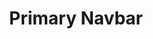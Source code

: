 ---
title: Primary Navbar
category: Application
paid: false
isActive: true
ltr: {"preview":"function App() {\n  const [state, setState] = useState(false); // Replace javascript:void(0) path with your path\n\n  const navigation = [{\n    title: \"Customers\",\n    path: \"javascript:void(0)\"\n  }, {\n    title: \"Careers\",\n    path: \"javascript:void(0)\"\n  }, {\n    title: \"Guides\",\n    path: \"javascript:void(0)\"\n  }, {\n    title: \"Partners\",\n    path: \"javascript:void(0)\"\n  }];\n  return /*#__PURE__*/React.createElement(\"nav\", {\n    className: \"bg-white w-full border-b md:border-0\"\n  }, /*#__PURE__*/React.createElement(\"div\", {\n    className: \"items-center px-4 max-w-screen-xl mx-auto md:flex md:px-8\"\n  }, /*#__PURE__*/React.createElement(\"div\", {\n    className: \"flex items-center justify-between py-3 md:py-5 md:block\"\n  }, /*#__PURE__*/React.createElement(\"a\", {\n    href: \"javascript:void(0)\"\n  }, /*#__PURE__*/React.createElement(\"img\", {\n    src: \"/logo.svg\",\n    width: 120,\n    height: 50,\n    alt: \"Float UI logo\"\n  })), /*#__PURE__*/React.createElement(\"div\", {\n    className: \"md:hidden\"\n  }, /*#__PURE__*/React.createElement(\"button\", {\n    className: \"text-gray-700 outline-none p-2 rounded-md focus:border-gray-400 focus:border\",\n    onClick: () => setState(!state)\n  }, state ? /*#__PURE__*/React.createElement(\"svg\", {\n    xmlns: \"http://www.w3.org/2000/svg\",\n    className: \"h-6 w-6\",\n    viewBox: \"0 0 20 20\",\n    fill: \"currentColor\"\n  }, /*#__PURE__*/React.createElement(\"path\", {\n    fillRule: \"evenodd\",\n    d: \"M4.293 4.293a1 1 0 011.414 0L10 8.586l4.293-4.293a1 1 0 111.414 1.414L11.414 10l4.293 4.293a1 1 0 01-1.414 1.414L10 11.414l-4.293 4.293a1 1 0 01-1.414-1.414L8.586 10 4.293 5.707a1 1 0 010-1.414z\",\n    clipRule: \"evenodd\"\n  })) : /*#__PURE__*/React.createElement(\"svg\", {\n    xmlns: \"http://www.w3.org/2000/svg\",\n    className: \"h-6 w-6\",\n    fill: \"none\",\n    viewBox: \"0 0 24 24\",\n    stroke: \"currentColor\"\n  }, /*#__PURE__*/React.createElement(\"path\", {\n    strokeLinecap: \"round\",\n    strokeLinejoin: \"round\",\n    strokeWidth: 2,\n    d: \"M4 8h16M4 16h16\"\n  }))))), /*#__PURE__*/React.createElement(\"div\", {\n    className: `flex-1 justify-self-center pb-3 md:block md:pb-0 ${state ? 'block' : 'hidden'}`\n  }, /*#__PURE__*/React.createElement(\"ul\", {\n    className: \"justify-center items-center space-y-8 md:flex md:space-x-6 md:space-y-0\"\n  }, navigation.map((item, idx) => {\n    return /*#__PURE__*/React.createElement(\"li\", {\n      key: idx,\n      className: \"text-gray-600 hover:text-indigo-600\"\n    }, /*#__PURE__*/React.createElement(\"a\", {\n      href: item.path\n    }, item.title));\n  }))), /*#__PURE__*/React.createElement(\"div\", {\n    className: \"hidden md:inline-block\"\n  }, /*#__PURE__*/React.createElement(\"a\", {\n    href: \"javascript:void(0)\",\n    className: \"py-3 px-4 text-white bg-indigo-600 hover:bg-indigo-700 rounded-md shadow\"\n  }, \"Get Started\"))));\n}","react":{"jsxTail":[{"code":"import { useState } from 'react'\n\nexport default () => {\n\n  const [state, setState] = useState(false)\n\n  // Replace javascript:void(0) path with your path\n  const navigation = [\n      { title: \"Customers\", path: \"javascript:void(0)\" },\n      { title: \"Careers\", path: \"javascript:void(0)\" },\n      { title: \"Guides\", path: \"javascript:void(0)\" },\n      { title: \"Partners\", path: \"javascript:void(0)\" }\n  ]\n\n  return (\n      <nav className=\"bg-white w-full border-b md:border-0 md:static\">\n          <div className=\"items-center px-4 max-w-screen-xl mx-auto md:flex md:px-8\">\n              <div className=\"flex items-center justify-between py-3 md:py-5 md:block\">\n                    <a href=\"javascript:void(0)\">\n                        <img\n                            src=\"https://www.floatui.com/logo.svg\" \n                            width={120} \n                            height={50}\n                            alt=\"Float UI logo\"\n                        />\n                    </a>\n                  <div className=\"md:hidden\">\n                      <button className=\"text-gray-700 outline-none p-2 rounded-md focus:border-gray-400 focus:border\"\n                          onClick={() => setState(!state)}\n                      >\n                          {\n                              state ? (\n                                  <svg xmlns=\"http://www.w3.org/2000/svg\" className=\"h-6 w-6\" viewBox=\"0 0 20 20\" fill=\"currentColor\">\n                                      <path fillRule=\"evenodd\" d=\"M4.293 4.293a1 1 0 011.414 0L10 8.586l4.293-4.293a1 1 0 111.414 1.414L11.414 10l4.293 4.293a1 1 0 01-1.414 1.414L10 11.414l-4.293 4.293a1 1 0 01-1.414-1.414L8.586 10 4.293 5.707a1 1 0 010-1.414z\" clipRule=\"evenodd\" />\n                                  </svg>\n                              ) : (\n                                  <svg xmlns=\"http://www.w3.org/2000/svg\" className=\"h-6 w-6\" fill=\"none\" viewBox=\"0 0 24 24\" stroke=\"currentColor\">\n                                      <path strokeLinecap=\"round\" strokeLinejoin=\"round\" strokeWidth={2} d=\"M4 8h16M4 16h16\" />\n                                  </svg>\n                              )\n                          }\n                      </button>\n                  </div>\n              </div>\n              <div className={`flex-1 justify-self-center pb-3 mt-8 md:block md:pb-0 md:mt-0 ${ state ? 'block' : 'hidden'}`}>\n                  <ul className=\"justify-center items-center space-y-8 md:flex md:space-x-6 md:space-y-0\">\n                      {\n                          navigation.map((item, idx) => {\n                              return (\n                                <li key={idx} className=\"text-gray-600 hover:text-indigo-600\">\n                                    <a href={item.path}>\n                                        { item.title }\n                                    </a>\n                                </li>\n                              )\n                          })\n                      }\n                  </ul>\n              </div>\n              <div className=\"hidden md:inline-block\">\n                <a href=\"javascript:void(0)\" className=\"py-3 px-4 text-white bg-indigo-600 hover:bg-indigo-700 rounded-md shadow\">\n                    Get Started\n                </a>\n              </div>\n          </div>\n      </nav>\n  )\n}","label":"App.jsx"}],"jsxCss":[{"code":"import { useState } from 'react'\n\nexport default () => {\n\n  const [state, setState] = useState(false)\n\n  // Replace javascript:void(0) path with your path\n  const navigation = [\n      { title: \"Customers\", path: \"javascript:void(0)\" },\n      { title: \"Careers\", path: \"javascript:void(0)\" },\n      { title: \"Guides\", path: \"javascript:void(0)\" },\n      { title: \"Partners\", path: \"javascript:void(0)\" }\n  ]\n\n  return (\n      <nav className=\"nav-primary\">\n          <div className=\"nav-container\">\n              <div className=\"brand\">\n                    <a href=\"javascript:void(0)\">\n                        <img\n                            src=\"https://www.floatui.com/logo.svg\" \n                            width={120} \n                            height={50}\n                            alt=\"Float UI logo\"\n                        />\n                    </a>\n                  <div className=\"menu-btn\">\n                      <button\n                          onClick={() => setState(!state)}\n                      >\n                          {\n                              state ? (\n                                  <svg xmlns=\"http://www.w3.org/2000/svg\" viewBox=\"0 0 20 20\" fill=\"currentColor\">\n                                      <path fillRule=\"evenodd\" d=\"M4.293 4.293a1 1 0 011.414 0L10 8.586l4.293-4.293a1 1 0 111.414 1.414L11.414 10l4.293 4.293a1 1 0 01-1.414 1.414L10 11.414l-4.293 4.293a1 1 0 01-1.414-1.414L8.586 10 4.293 5.707a1 1 0 010-1.414z\" clipRule=\"evenodd\" />\n                                  </svg>\n                              ) : (\n                                  <svg xmlns=\"http://www.w3.org/2000/svg\" fill=\"none\" viewBox=\"0 0 24 24\" stroke=\"currentColor\">\n                                      <path strokeLinecap=\"round\" strokeLinejoin=\"round\" strokeWidth={2} d=\"M4 8h16M4 16h16\" />\n                                  </svg>\n                              )\n                          }\n                      </button>\n                  </div>\n              </div>\n              <div className={`nav-items ${ state ? '' : 'hide-nav'}`}>\n                  <ul>\n                      {\n                          navigation.map((item, idx) => {\n                              return (\n                                <li key={idx} className=\"nav-item\">\n                                    <a href={item.path}>\n                                        { item.title }\n                                    </a>\n                                </li>\n                              )\n                          })\n                      }\n                  </ul>\n              </div>\n              <div className=\"get-started-link\">\n                <a href=\"javascript:void(0)\" className=\"\">\n                    Get Started\n                </a>\n              </div>\n          </div>\n      </nav>\n  )\n}\n","label":"App.jsx"},{"code":".nav-primary {\n  background-color: #FFF;\n  border-bottom: 1px solid #e5e7eb;\n}\n@media (min-width: 768px) {\n  .nav-primary {\n    border-bottom: 0;\n    position: static;\n  }\n}\n.nav-primary .nav-container {\n  align-items: center;\n  margin: 0 1rem 0 1rem;\n  padding: 0.75rem 0 0.75rem 0;\n  max-width: 1300px;\n}\n@media (min-width: 768px) {\n  .nav-primary .nav-container {\n    display: flex;\n    margin: 0 2rem 0 2rem;\n    padding: 1rem 0 1rem 0;\n  }\n}\n@media (min-width: 1400px) {\n  .nav-primary .nav-container {\n    margin: auto;\n  }\n}\n.nav-primary .nav-container .brand {\n  display: flex;\n  align-items: center;\n  justify-content: space-between;\n}\n@media (min-width: 768px) {\n  .nav-primary .nav-container .brand {\n    display: block;\n  }\n}\n.nav-primary .nav-container .brand .menu-btn button {\n  color: #374151;\n  outline: none;\n  padding: 0.5rem;\n  border-radius: 0.375rem;\n}\n.nav-primary .nav-container .brand .menu-btn button:focus {\n  border: 1px solid #9ca3af;\n}\n.nav-primary .nav-container .brand .menu-btn button svg {\n  width: 1.5rem;\n  height: 1.5rem;\n}\n@media (min-width: 768px) {\n  .nav-primary .nav-container .brand .menu-btn {\n    display: none;\n  }\n}\n.nav-primary .nav-container .nav-items {\n  flex: 1;\n  justify-self: center;\n  margin-top: 2rem;\n}\n@media (min-width: 768px) {\n  .nav-primary .nav-container .nav-items {\n    margin-top: 0;\n    display: block;\n  }\n}\n.nav-primary .nav-container .nav-items ul {\n  justify-content: center;\n  align-items: center;\n}\n.nav-primary .nav-container .nav-items ul > * {\n  margin-top: 2rem;\n}\n@media (min-width: 768px) {\n  .nav-primary .nav-container .nav-items ul {\n    display: flex;\n  }\n  .nav-primary .nav-container .nav-items ul > * {\n    margin-top: 0;\n    margin-left: 1.5rem;\n  }\n}\n.nav-primary .nav-container .nav-items ul .nav-item {\n  color: #4b5563;\n}\n.nav-primary .nav-container .nav-items ul .nav-item:hover {\n  color: #4f46e5;\n}\n.nav-primary .nav-container .get-started-link {\n  display: none;\n}\n@media (min-width: 768px) {\n  .nav-primary .nav-container .get-started-link {\n    display: inline-block;\n  }\n}\n.nav-primary .nav-container .get-started-link a {\n  padding: 0.625rem 1rem 0.625rem 1rem;\n  color: #FFF;\n  background-color: #4f46e5;\n  border-radius: 0.375rem;\n  box-shadow: 0 1px 3px 0 #0000001a, 0 1px 2px -1px #0000001a;\n}\n.nav-primary .nav-container .get-started-link a:hover {\n  background-color: #4338ca;\n}\n\n.hide-nav {\n  display: none;\n}\n","label":"style.css"}]},"vue":{"vueTail":[{"label":"App.vue","code":"<template>\n  <nav class=\"bg-white w-full border-b md:border-0 md:static\">\n    <div class=\"items-center px-4 max-w-screen-xl mx-auto md:flex md:px-8\">\n      <div class=\"flex items-center justify-between py-3 md:py-5 md:block\">\n        <a href=\"javascript:void(0)\">\n          <img src=\"https://www.floatui.com/logo.svg\" width=\"120\" height=\"50\" alt=\"Float UI logo\" />\n        </a>\n        <div class=\"md:hidden\">\n          <button class=\"text-gray-700 outline-none p-2 rounded-md focus:border-gray-400 focus:border\" @click=\"menuOpen()\">\n            <svg xmlns=\"http://www.w3.org/2000/svg\" class=\"h-6 w-6\" viewBox=\"0 0 20 20\" fill=\"currentColor\" :class=\"[open ? 'block' : 'hidden']\">\n              <path fillRule=\"evenodd\"\n                d=\"M4.293 4.293a1 1 0 011.414 0L10 8.586l4.293-4.293a1 1 0 111.414 1.414L11.414 10l4.293 4.293a1 1 0 01-1.414 1.414L10 11.414l-4.293 4.293a1 1 0 01-1.414-1.414L8.586 10 4.293 5.707a1 1 0 010-1.414z\"\n                clipRule=\"evenodd\" />\n            </svg>\n            <svg xmlns=\"http://www.w3.org/2000/svg\" class=\"h-6 w-6\" fill=\"none\" viewBox=\"0 0 24 24\" :class=\"[open ? 'hidden' : 'block']\"\n              stroke=\"currentColor\">\n              <path strokeLinecap=\"round\" strokeLinejoin=\"round\" d=\"M4 8h16M4 16h16\" />\n            </svg>\n          </button>\n        </div>\n      </div>\n      <div class=\"flex-1 justify-self-center pb-3 mt-8 md:block md:pb-0 md:mt-0\" :class=\"[open ? 'block' : 'hidden']\">\n        <ul class=\"justify-center items-center space-y-8 md:flex md:space-x-6 md:space-y-0\">\n          <li v-for=\"link in navigation\" :key=\"link.id\" class=\"text-gray-600 hover:text-indigo-600\">\n            <a :href=\"link.router\">\n              {{ link.title }}\n            </a>\n          </li>\n        </ul>\n      </div>\n      <div class=\"hidden md:inline-block\">\n        <a class=\"py-3 px-4 text-white bg-indigo-600 hover:bg-indigo-700 rounded-md shadow\">\n          Get Started\n        </a>\n      </div>\n    </div>\n  </nav>\n</template>\n\n<script>\nimport { ref } from 'vue';\nexport default {\n  data: function () {\n    return {\n      navigation: [\n        { title: \"Customers\", router: \"/Customers\" },\n        { title: \"Careers\", router: \"/Careers\" },\n        { title: \"Guides\", router: \"/Guides\" },\n        { title: \"Partners\", router: \"/Partners\" },\n      ]\n    }\n  },\n  setup() {\n    let open = ref(false);\n    function menuOpen() {\n      open.value = !open.value;\n    }\n    return { open, menuOpen }\n  }\n}\n</script>"}],"vueCss":[{"code":"<template>\n  <nav class=\"nav-primary\">\n    <div class=\"nav-container\">\n      <div class=\"brand\">\n        <a href=\"javascript:void(0)\">\n          <img src=\"https://www.floatui.com/logo.svg\" width=\"120\" height=\"50\" alt=\"Float UI logo\" />\n        </a>\n        <div class=\"menu-btn\">\n          <button @click=\"menuOpen()\">\n            <svg xmlns=\"http://www.w3.org/2000/svg\" class=\"h-6 w-6\" viewBox=\"0 0 20 20\" fill=\"currentColor\" :class=\"[open ? 'block' : 'hidden']\">\n              <path fillRule=\"evenodd\"\n                d=\"M4.293 4.293a1 1 0 011.414 0L10 8.586l4.293-4.293a1 1 0 111.414 1.414L11.414 10l4.293 4.293a1 1 0 01-1.414 1.414L10 11.414l-4.293 4.293a1 1 0 01-1.414-1.414L8.586 10 4.293 5.707a1 1 0 010-1.414z\"\n                clipRule=\"evenodd\" />\n            </svg>\n            <svg xmlns=\"http://www.w3.org/2000/svg\" class=\"h-6 w-6\" fill=\"none\" viewBox=\"0 0 24 24\" :class=\"[open ? 'hidden' : 'block']\"\n              stroke=\"currentColor\">\n              <path strokeLinecap=\"round\" strokeLinejoin=\"round\" d=\"M4 8h16M4 16h16\" />\n            </svg>\n          </button>\n        </div>\n      </div>\n      <div class=\"nav-items\" :class=\"[open ? 'block' : 'hidden']\">\n        <ul>\n          <li v-for=\"link in navigation\" :key=\"link.id\" class=\"nav-item\">\n            <a :href=\"link.router\">\n              {{ link.title }}\n            </a>\n          </li>\n        </ul>\n      </div>\n      <div class=\"get-started-link\">\n        <a>\n          Get Started\n        </a>\n      </div>\n    </div>\n  </nav>\n</template>\n\n<script>\nimport { ref } from 'vue';\nexport default {\n  data: function () {\n    return {\n      navigation: [\n        { title: \"Customers\", router: \"/Customers\" },\n        { title: \"Careers\", router: \"/Careers\" },\n        { title: \"Guides\", router: \"/Guides\" },\n        { title: \"Partners\", router: \"/Partners\" },\n      ]\n    }\n  },\n  setup() {\n    let open = ref(false);\n    function menuOpen() {\n      open.value = !open.value;\n    }\n    return { open, menuOpen }\n  }\n}\n</script>","label":"App.vue"},{"label":"style.css","code":".nav-primary {\n  background-color: #FFF;\n  border-bottom: 1px solid #e5e7eb;\n}\n@media (min-width: 768px) {\n  .nav-primary {\n    border-bottom: 0;\n    position: static;\n  }\n}\n.nav-primary .nav-container {\n  align-items: center;\n  margin: 0 1rem 0 1rem;\n  padding: 0.75rem 0 0.75rem 0;\n  max-width: 1300px;\n}\n@media (min-width: 768px) {\n  .nav-primary .nav-container {\n    display: flex;\n    margin: 0 2rem 0 2rem;\n    padding: 1rem 0 1rem 0;\n  }\n}\n@media (min-width: 1400px) {\n  .nav-primary .nav-container {\n    margin: auto;\n  }\n}\n.nav-primary .nav-container .brand {\n  display: flex;\n  align-items: center;\n  justify-content: space-between;\n}\n@media (min-width: 768px) {\n  .nav-primary .nav-container .brand {\n    display: block;\n  }\n}\n.nav-primary .nav-container .brand .menu-btn button {\n  color: #374151;\n  outline: none;\n  padding: 0.5rem;\n  border-radius: 0.375rem;\n}\n.nav-primary .nav-container .brand .menu-btn button:focus {\n  border: 1px solid #9ca3af;\n}\n.nav-primary .nav-container .brand .menu-btn button svg {\n  width: 1.5rem;\n  height: 1.5rem;\n}\n@media (min-width: 768px) {\n  .nav-primary .nav-container .brand .menu-btn {\n    display: none;\n  }\n}\n.nav-primary .nav-container .nav-items {\n  flex: 1;\n  justify-self: center;\n  margin-top: 2rem;\n}\n@media (min-width: 768px) {\n  .nav-primary .nav-container .nav-items {\n    margin-top: 0;\n    display: block;\n  }\n}\n.nav-primary .nav-container .nav-items ul {\n  justify-content: center;\n  align-items: center;\n}\n.nav-primary .nav-container .nav-items ul > * {\n  margin-top: 2rem;\n}\n@media (min-width: 768px) {\n  .nav-primary .nav-container .nav-items ul {\n    display: flex;\n  }\n  .nav-primary .nav-container .nav-items ul > * {\n    margin-top: 0;\n    margin-left: 1.5rem;\n  }\n}\n.nav-primary .nav-container .nav-items ul .nav-item {\n  color: #4b5563;\n}\n.nav-primary .nav-container .nav-items ul .nav-item:hover {\n  color: #4f46e5;\n}\n.nav-primary .nav-container .get-started-link {\n  display: none;\n}\n@media (min-width: 768px) {\n  .nav-primary .nav-container .get-started-link {\n    display: inline-block;\n  }\n}\n.nav-primary .nav-container .get-started-link a {\n  padding: 0.625rem 1rem 0.625rem 1rem;\n  color: #FFF;\n  background-color: #4f46e5;\n  border-radius: 0.375rem;\n  box-shadow: 0 1px 3px 0 #0000001a, 0 1px 2px -1px #0000001a;\n}\n.nav-primary .nav-container .get-started-link a:hover {\n  background-color: #4338ca;\n}\n\n.hide-nav, .hidden {\n  display: none;\n}\n.block {\n  display: block;\n}"}]}}
rtl: {"react":{"jsxTail":[{"code":"import { useState } from 'react'\n\nexport default () => {\n\n  const [state, setState] = useState(false)\n\n  // Replace javascript:void(0) path with your path\n  const navigation = [\n    { title: \"العملاء\", path: \"javascript:void(0)\" },\n    { title: \"الوظائف\", path: \"javascript:void(0)\" },\n    { title: \"خطوط الإرشاد\", path: \"javascript:void(0)\" },\n    { title: \"شركاء\", path: \"javascript:void(0)\" }\n  ]\n\n  return (\n      <nav className=\"bg-white w-full border-b md:border-0\">\n          <div className=\"items-center px-4 max-w-screen-xl mx-auto md:flex md:px-8\">\n              <div className=\"flex items-center justify-between py-3 md:py-5 md:block\">\n                    <a href=\"javascript:void(0)\">\n                        <img\n                            src=\"/logo.svg\" \n                            width={120} \n                            height={50}\n                            alt=\"Float UI logo\"\n                        />\n                    </a>\n                  <div className=\"md:hidden\">\n                      <button className=\"text-gray-700 outline-none p-2 rounded-md focus:border-gray-400 focus:border\"\n                          onClick={() => setState(!state)}\n                      >\n                          {\n                              state ? (\n                                  <svg xmlns=\"http://www.w3.org/2000/svg\" className=\"h-6 w-6\" viewBox=\"0 0 20 20\" fill=\"currentColor\">\n                                      <path fillRule=\"evenodd\" d=\"M4.293 4.293a1 1 0 011.414 0L10 8.586l4.293-4.293a1 1 0 111.414 1.414L11.414 10l4.293 4.293a1 1 0 01-1.414 1.414L10 11.414l-4.293 4.293a1 1 0 01-1.414-1.414L8.586 10 4.293 5.707a1 1 0 010-1.414z\" clipRule=\"evenodd\" />\n                                  </svg>\n                              ) : (\n                                  <svg xmlns=\"http://www.w3.org/2000/svg\" className=\"h-6 w-6\" fill=\"none\" viewBox=\"0 0 24 24\" stroke=\"currentColor\">\n                                      <path strokeLinecap=\"round\" strokeLinejoin=\"round\" strokeWidth={2} d=\"M4 8h16M4 16h16\" />\n                                  </svg>\n                              )\n                          }\n                      </button>\n                  </div>\n              </div>\n              <div className={`flex-1 justify-self-center pb-3 md:block md:pb-0 ${ state ? 'block' : 'hidden'}`}>\n                  <ul className=\"justify-center items-center space-y-8 md:flex md:space-x-6 md:space-x-reverse md:space-y-0\">\n                      {\n                          navigation.map((item, idx) => {\n                              return (\n                                <li key={idx} className=\"text-gray-600 hover:text-indigo-600\">\n                                    <a href={item.path}>\n                                        { item.title }\n                                    </a>\n                                </li>\n                              )\n                          })\n                      }\n                  </ul>\n              </div>\n              <div className=\"hidden md:inline-block\">\n                <a href=\"javascript:void(0)\" className=\"py-3 px-4 text-white bg-indigo-600 hover:bg-indigo-700 rounded-md shadow\">\n                    البدء\n                </a>\n              </div>\n          </div>\n      </nav>\n  )\n}","label":"App.jsx"}],"jsxCss":[{"label":"App.jsx","code":"import { useState } from 'react'\n\nexport default () => {\n\n  const [state, setState] = useState(false)\n\n  // Replace javascript:void(0) path with your path\n  const navigation = [\n    { title: \"العملاء\", path: \"javascript:void(0)\" },\n    { title: \"الوظائف\", path: \"javascript:void(0)\" },\n    { title: \"خطوط الإرشاد\", path: \"javascript:void(0)\" },\n    { title: \"شركاء\", path: \"javascript:void(0)\" }\n  ]\n\n  return (\n      <nav className=\"nav-primary\">\n          <div className=\"nav-container\">\n              <div className=\"brand\">\n                    <a href=\"javascript:void(0)\">\n                        <img\n                            src=\"https://www.floatui.com/logo.svg\" \n                            width={120} \n                            height={50}\n                            alt=\"Float UI logo\"\n                        />\n                    </a>\n                  <div className=\"menu-btn\">\n                      <button\n                          onClick={() => setState(!state)}\n                      >\n                          {\n                              state ? (\n                                  <svg xmlns=\"http://www.w3.org/2000/svg\" viewBox=\"0 0 20 20\" fill=\"currentColor\">\n                                      <path fillRule=\"evenodd\" d=\"M4.293 4.293a1 1 0 011.414 0L10 8.586l4.293-4.293a1 1 0 111.414 1.414L11.414 10l4.293 4.293a1 1 0 01-1.414 1.414L10 11.414l-4.293 4.293a1 1 0 01-1.414-1.414L8.586 10 4.293 5.707a1 1 0 010-1.414z\" clipRule=\"evenodd\" />\n                                  </svg>\n                              ) : (\n                                  <svg xmlns=\"http://www.w3.org/2000/svg\" fill=\"none\" viewBox=\"0 0 24 24\" stroke=\"currentColor\">\n                                      <path strokeLinecap=\"round\" strokeLinejoin=\"round\" strokeWidth={2} d=\"M4 8h16M4 16h16\" />\n                                  </svg>\n                              )\n                          }\n                      </button>\n                  </div>\n              </div>\n              <div className={`nav-items ${ state ? '' : 'hide-nav'}`}>\n                  <ul>\n                      {\n                          navigation.map((item, idx) => {\n                              return (\n                                <li key={idx} className=\"nav-item\">\n                                    <a href={item.path}>\n                                        { item.title }\n                                    </a>\n                                </li>\n                              )\n                          })\n                      }\n                  </ul>\n              </div>\n              <div className=\"get-started-link\">\n                <a href=\"javascript:void(0)\" className=\"\">\n                    البدء\n                </a>\n              </div>\n          </div>\n      </nav>\n  )\n}"},{"label":"style.css","code":".nav-primary {\n  background-color: #FFF;\n  border-bottom: 1px solid #e5e7eb;\n}\n@media (min-width: 768px) {\n  .nav-primary {\n    border-bottom: 0;\n    position: static;\n  }\n}\n.nav-primary .nav-container {\n  align-items: center;\n  margin: 0 1rem 0 1rem;\n  padding: 0.75rem 0 0.75rem 0;\n  max-width: 1300px;\n}\n@media (min-width: 768px) {\n  .nav-primary .nav-container {\n    display: flex;\n    margin: 0 2rem 0 2rem;\n    padding: 1rem 0 1rem 0;\n  }\n}\n@media (min-width: 1400px) {\n  .nav-primary .nav-container {\n    margin: auto;\n  }\n}\n.nav-primary .nav-container .brand {\n  display: flex;\n  align-items: center;\n  justify-content: space-between;\n}\n@media (min-width: 768px) {\n  .nav-primary .nav-container .brand {\n    display: block;\n  }\n}\n.nav-primary .nav-container .brand .menu-btn button {\n  color: #374151;\n  outline: none;\n  padding: 0.5rem;\n  border-radius: 0.375rem;\n}\n.nav-primary .nav-container .brand .menu-btn button:focus {\n  border: 1px solid #9ca3af;\n}\n.nav-primary .nav-container .brand .menu-btn button svg {\n  width: 1.5rem;\n  height: 1.5rem;\n}\n@media (min-width: 768px) {\n  .nav-primary .nav-container .brand .menu-btn {\n    display: none;\n  }\n}\n.nav-primary .nav-container .nav-items {\n  flex: 1;\n  justify-self: center;\n  margin-top: 2rem;\n}\n@media (min-width: 768px) {\n  .nav-primary .nav-container .nav-items {\n    margin-top: 0;\n    display: block;\n  }\n}\n.nav-primary .nav-container .nav-items ul {\n  justify-content: center;\n  align-items: center;\n}\n.nav-primary .nav-container .nav-items ul > * {\n  margin-top: 2rem;\n}\n@media (min-width: 768px) {\n  .nav-primary .nav-container .nav-items ul {\n    display: flex;\n  }\n  .nav-primary .nav-container .nav-items ul > * {\n    margin-top: 0;\n    margin-left: 1.5rem;\n  }\n}\n.nav-primary .nav-container .nav-items ul .nav-item {\n  color: #4b5563;\n}\n.nav-primary .nav-container .nav-items ul .nav-item:hover {\n  color: #4f46e5;\n}\n.nav-primary .nav-container .get-started-link {\n  display: none;\n}\n@media (min-width: 768px) {\n  .nav-primary .nav-container .get-started-link {\n    display: inline-block;\n  }\n}\n.nav-primary .nav-container .get-started-link a {\n  padding: 0.625rem 1rem 0.625rem 1rem;\n  color: #FFF;\n  background-color: #4f46e5;\n  border-radius: 0.375rem;\n  box-shadow: 0 1px 3px 0 #0000001a, 0 1px 2px -1px #0000001a;\n}\n.nav-primary .nav-container .get-started-link a:hover {\n  background-color: #4338ca;\n}\n\n.hide-nav {\n  display: none;\n}"}]},"preview":"function App() {\n  const [state, setState] = useState(false); // Replace javascript:void(0) path with your path\n\n  const navigation = [{\n    title: \"العملاء\",\n    path: \"javascript:void(0)\"\n  }, {\n    title: \"الوظائف\",\n    path: \"javascript:void(0)\"\n  }, {\n    title: \"خطوط الإرشاد\",\n    path: \"javascript:void(0)\"\n  }, {\n    title: \"شركاء\",\n    path: \"javascript:void(0)\"\n  }];\n  return /*#__PURE__*/React.createElement(\"nav\", {\n    className: \"bg-white w-full border-b md:border-0\"\n  }, /*#__PURE__*/React.createElement(\"div\", {\n    className: \"items-center px-4 max-w-screen-xl mx-auto md:flex md:px-8\"\n  }, /*#__PURE__*/React.createElement(\"div\", {\n    className: \"flex items-center justify-between py-3 md:py-5 md:block\"\n  }, /*#__PURE__*/React.createElement(\"a\", {\n    href: \"javascript:void(0)\"\n  }, /*#__PURE__*/React.createElement(\"img\", {\n    src: \"/logo.svg\",\n    width: 120,\n    height: 50,\n    alt: \"Float UI logo\"\n  })), /*#__PURE__*/React.createElement(\"div\", {\n    className: \"md:hidden\"\n  }, /*#__PURE__*/React.createElement(\"button\", {\n    className: \"text-gray-700 outline-none p-2 rounded-md focus:border-gray-400 focus:border\",\n    onClick: () => setState(!state)\n  }, state ? /*#__PURE__*/React.createElement(\"svg\", {\n    xmlns: \"http://www.w3.org/2000/svg\",\n    className: \"h-6 w-6\",\n    viewBox: \"0 0 20 20\",\n    fill: \"currentColor\"\n  }, /*#__PURE__*/React.createElement(\"path\", {\n    fillRule: \"evenodd\",\n    d: \"M4.293 4.293a1 1 0 011.414 0L10 8.586l4.293-4.293a1 1 0 111.414 1.414L11.414 10l4.293 4.293a1 1 0 01-1.414 1.414L10 11.414l-4.293 4.293a1 1 0 01-1.414-1.414L8.586 10 4.293 5.707a1 1 0 010-1.414z\",\n    clipRule: \"evenodd\"\n  })) : /*#__PURE__*/React.createElement(\"svg\", {\n    xmlns: \"http://www.w3.org/2000/svg\",\n    className: \"h-6 w-6\",\n    fill: \"none\",\n    viewBox: \"0 0 24 24\",\n    stroke: \"currentColor\"\n  }, /*#__PURE__*/React.createElement(\"path\", {\n    strokeLinecap: \"round\",\n    strokeLinejoin: \"round\",\n    strokeWidth: 2,\n    d: \"M4 8h16M4 16h16\"\n  }))))), /*#__PURE__*/React.createElement(\"div\", {\n    className: `flex-1 justify-self-center pb-3 md:block md:pb-0 ${state ? 'block' : 'hidden'}`\n  }, /*#__PURE__*/React.createElement(\"ul\", {\n    className: \"justify-center items-center space-y-8 md:flex md:space-x-6 md:space-x-reverse md:space-y-0\"\n  }, navigation.map((item, idx) => {\n    return /*#__PURE__*/React.createElement(\"li\", {\n      key: idx,\n      className: \"text-gray-600 hover:text-indigo-600\"\n    }, /*#__PURE__*/React.createElement(\"a\", {\n      href: item.path\n    }, item.title));\n  }))), /*#__PURE__*/React.createElement(\"div\", {\n    className: \"hidden md:inline-block\"\n  }, /*#__PURE__*/React.createElement(\"a\", {\n    href: \"javascript:void(0)\",\n    className: \"py-3 px-4 text-white bg-indigo-600 hover:bg-indigo-700 rounded-md shadow\"\n  }, \"\\u0627\\u0644\\u0628\\u062F\\u0621\"))));\n}","vue":{"vueTail":[],"vueCss":[]}}
slug: /navbars
id: 336a5188-317a-4d0e-b5fb-b54a69f7bab4
created_at: 1
---